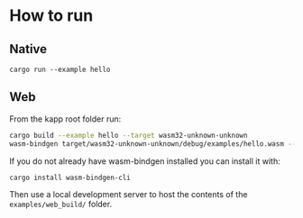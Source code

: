 # How to run

## Native

```cargo run --example hello```

## Web

From the kapp root folder run:

```bash
cargo build --example hello --target wasm32-unknown-unknown
wasm-bindgen target/wasm32-unknown-unknown/debug/examples/hello.wasm --out-dir examples/web_build --out-name example --no-modules
```

If you do not already have wasm-bindgen installed you can install it with:

```bash
cargo install wasm-bindgen-cli
```

Then use a local development server to host the contents of the `examples/web_build/` folder.
